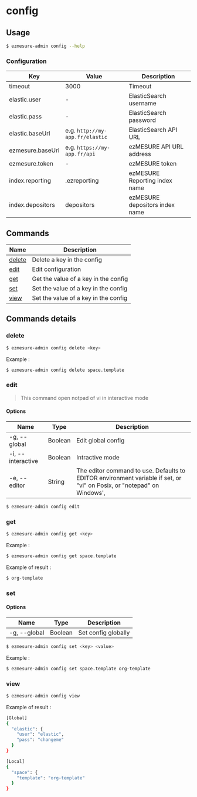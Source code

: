 # config

## Usage

```bash
$ ezmesure-admin config --help
```

### Configuration

| Key | Value | Description |
| --- | --- | --- |
| timeout | 3000 | Timeout |
| elastic.user | - | ElasticSearch username |
| elastic.pass | - | ElasticSearch password |
| elastic.baseUrl | e.g. ``http://my-app.fr/elastic`` | ElasticSearch API URL |
| ezmesure.baseUrl | e.g. ``https://my-app.fr/api`` | ezMESURE API URL address |
| ezmesure.token | - | ezMESURE token |
| index.reporting | .ezreporting | ezMESURE Reporting index name |
| index.depositors | depositors | ezMESURE depositors index name |

## Commands

| Name | Description |
| --- | --- |
| [delete](#delete) <key> | Delete a key in the config |
| [edit](#edit) | Edit configuration |
| [get](#get) <key> | Get the value of a key in the config |
| [set](#set) <key> <value> | Set the value of a key in the config |
| [view](#view) | Set the value of a key in the config |

## Commands details

### delete

```bash
$ ezmesure-admin config delete <key>
```

Example :

```bash
$ ezmesure-admin config delete space.template
```

### edit

> This command open notpad of vi in interactive mode

#### Options
| Name | Type | Description |
|--- | --- | --- |
| -g, --global | Boolean | Edit global config |
| -i, --interactive | Boolean | Intractive mode |
| -e, --editor | String | The editor command to use. Defaults to EDITOR environment variable if set, or "vi" on Posix, or "notepad" on Windows', |

```bash
$ ezmesure-admin config edit
```
### get

```bash
$ ezmesure-admin config get <key>
```

Example :

```bash
$ ezmesure-admin config get space.template
```

Example of result :

```bash
$ org-template
```

### set

#### Options
| Name | Type | Description |
|--- | --- | --- |
| -g, --global | Boolean | Set config globally |

```bash
$ ezmesure-admin config set <key> <value>
```

Example :

```bash
$ ezmesure-admin config set space.template org-template
```

### view

```bash
$ ezmesure-admin config view
```

Example of result :

```bash
[Global]
{
  "elastic": {
    "user": "elastic",
    "pass": "changeme"
  }
}

[Local]
{
  "space": {
    "template": "org-template"
  }
}
```